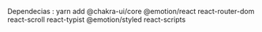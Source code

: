 Dependecias : yarn add @chakra-ui/core @emotion/react react-router-dom react-scroll react-typist @emotion/styled react-scripts